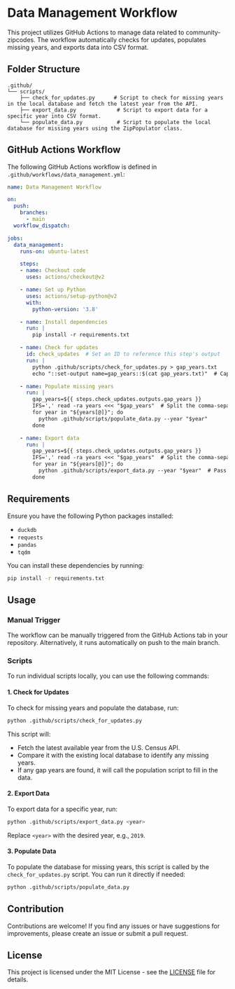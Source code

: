 # Data Management Workflow

This project utilizes GitHub Actions to manage data related to community-zipcodes. The workflow automatically checks for updates, populates missing years, and exports data into CSV format.

## Folder Structure

```
.github/
└── scripts/
    ├── check_for_updates.py      # Script to check for missing years in the local database and fetch the latest year from the API.
    ├── export_data.py             # Script to export data for a specific year into CSV format.
    └── populate_data.py           # Script to populate the local database for missing years using the ZipPopulator class.
```

## GitHub Actions Workflow

The following GitHub Actions workflow is defined in `.github/workflows/data_management.yml`:

```yaml
name: Data Management Workflow

on:
  push:
    branches:
      - main
  workflow_dispatch:

jobs:
  data_management:
    runs-on: ubuntu-latest

    steps:
    - name: Checkout code
      uses: actions/checkout@v2

    - name: Set up Python
      uses: actions/setup-python@v2
      with:
        python-version: '3.8'

    - name: Install dependencies
      run: |
        pip install -r requirements.txt

    - name: Check for updates
      id: check_updates  # Set an ID to reference this step's output
      run: |
        python .github/scripts/check_for_updates.py > gap_years.txt
        echo "::set-output name=gap_years::$(cat gap_years.txt)"  # Capture the output

    - name: Populate missing years
      run: |
        gap_years=${{ steps.check_updates.outputs.gap_years }}
        IFS=',' read -ra years <<< "$gap_years"  # Split the comma-separated string into an array
        for year in "${years[@]}"; do
          python .github/scripts/populate_data.py --year "$year"
        done

    - name: Export data
      run: |
        gap_years=${{ steps.check_updates.outputs.gap_years }}
        IFS=',' read -ra years <<< "$gap_years"  # Split the comma-separated string into an array
        for year in "${years[@]}"; do
          python .github/scripts/export_data.py --year "$year"  # Pass the year as an argument
        done
```

## Requirements

Ensure you have the following Python packages installed:

- `duckdb`
- `requests`
- `pandas`
- `tqdm`

You can install these dependencies by running:

```bash
pip install -r requirements.txt
```

## Usage

### Manual Trigger

The workflow can be manually triggered from the GitHub Actions tab in your repository. Alternatively, it runs automatically on push to the main branch.

### Scripts

To run individual scripts locally, you can use the following commands:

#### 1. Check for Updates

To check for missing years and populate the database, run:

```bash
python .github/scripts/check_for_updates.py
```

This script will:
- Fetch the latest available year from the U.S. Census API.
- Compare it with the existing local database to identify any missing years.
- If any gap years are found, it will call the population script to fill in the data.

#### 2. Export Data

To export data for a specific year, run:

```bash
python .github/scripts/export_data.py <year>
```

Replace `<year>` with the desired year, e.g., `2019`.

#### 3. Populate Data

To populate the database for missing years, this script is called by the `check_for_updates.py` script. You can run it directly if needed:

```bash
python .github/scripts/populate_data.py
```

## Contribution

Contributions are welcome! If you find any issues or have suggestions for improvements, please create an issue or submit a pull request.

## License

This project is licensed under the MIT License - see the [LICENSE](LICENSE) file for details.
